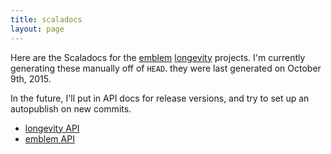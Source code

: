 ```yaml
---
title: scaladocs
layout: page
---
```


Here are the Scaladocs for the
[emblem](https://github.com/sullivan-/emblem/wiki)
[longevity](http://sullivan-.github.io/longevity/) projects. I'm
currently generating these manually off of `HEAD`. they were last
generated on October 9th, 2015.

In the future, I'll put in API docs for release versions, and try to
set up an autopublish on new commits.

- [longevity API](longevity-latest)
- [emblem API](emblem-latest)
